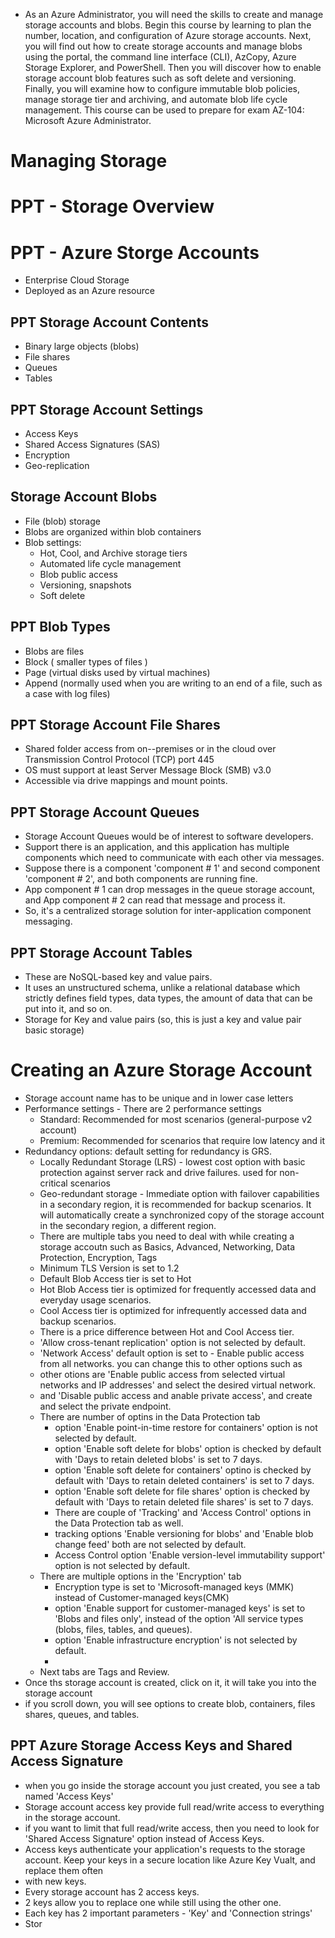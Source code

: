 - As an Azure Administrator, you will need the skills to create and manage storage accounts and blobs.
Begin this course by learning to plan the number, location, and configuration of Azure storage accounts.
Next, you will find out how to create storage accounts and manage blobs using the portal, the command line interface (CLI), AzCopy, Azure Storage Explorer, and PowerShell. Then you will discover how to enable storage account blob features such as soft delete and versioning. Finally, you will examine how to configure immutable blob policies, manage storage tier and archiving, and automate blob life cycle management. This course can be used to prepare for exam AZ-104: Microsoft Azure Administrator.
# Managing Storage


# PPT - Storage Overview

# PPT - Azure Storge Accounts
- Enterprise Cloud Storage
- Deployed as an Azure resource

## PPT Storage Account Contents
- Binary large objects (blobs)
- File shares
- Queues
- Tables

## PPT Storage Account Settings
- Access Keys
- Shared Access Signatures (SAS)
- Encryption
- Geo-replication

## Storage Account Blobs
- File (blob) storage
- Blobs are organized within blob containers
- Blob settings:
  - Hot, Cool, and Archive storage tiers
  - Automated life cycle management
  - Blob public access
  - Versioning, snapshots
  - Soft delete

## PPT Blob Types
- Blobs are files
- Block ( smaller types of files )
- Page (virtual disks used by virtual machines)
- Append (normally used when you are writing to an end of a file, such as a case with log files)

## PPT Storage Account File Shares
- Shared folder access from on--premises or in the cloud over Transmission Control Protocol (TCP) port 445
- OS must support at least Server Message Block (SMB) v3.0
- Accessible via drive mappings and mount points.

## PPT Storage Account Queues
- Storage Account Queues would be of interest to software developers.
- Support there is an application, and this application has multiple components which need to communicate with each other via messages.
- Suppose there is a component 'component # 1' and second component 'component # 2', and both components are running fine.
- App component # 1 can drop messages in the queue storage account, and App component # 2 can read that message and process it.
- So, it's a centralized storage solution for inter-application component messaging.

## PPT Storage Account Tables
- These are NoSQL-based key and value pairs.
- It uses an unstructured schema, unlike a relational database which strictly defines field types, data types, the amount of data that can be put into it, and so on.
- Storage for Key and value pairs (so, this is just a key and value pair basic storage)

# Creating an Azure Storage Account
- Storage account name has to be unique and in lower case letters
- Performance settings - There are 2 performance settings
  - Standard: Recommended for most scenarios (general-purpose v2 account)
  - Premium: Recommended for scenarios that require low latency and it 
- Redundancy options: default setting for redundancy is GRS. 
  - Locally Redundant Storage (LRS) - lowest cost option with basic protection against server rack and drive failures. used for non-critical scenarios
  - Geo-redundant storage - Immediate option with failover capabilities in a secondary region, it is recommended for backup scenarios. It will automatically create a synchronized copy of the storage account in the secondary region, a different region.
  - There are multiple tabs you need to deal with while creating a storage accoutn such as Basics, Advanced, Networking, Data Protection, Encryption, Tags
  - Minimum TLS Version is set to 1.2
  - Default Blob Access tier is set to Hot
  - Hot Blob Access tier is optimized for frequently accessed data and everyday usage scenarios.
  - Cool Access tier is optimized for infrequently accessed data and backup scenarios.
  - There is a price difference between Hot and Cool Access tier.
  - 'Allow cross-tenant replication' option is not selected by default.
  - 'Network Access' default option is set to - Enable public access from all networks. you can change this to other options such as
  - other otions are 'Enable public access from selected virtual networks and IP addresses' and select the desired virtual network.
  - and 'Disable public access and anable private access', and create and select the private endpoint.
  - There are number of optins in the Data Protection tab
    - option 'Enable point-in-time restore for containers' option is not selected by default.
    - option 'Enable soft delete for blobs' option is checked by default with 'Days to retain deleted blobs' is set to 7 days.
    - option 'Enable soft delete for containers' optino is checked by default with 'Days to retain deleted containers' is set to 7 days.
    - option 'Enable soft delete for file shares' option is checked by default with 'Days to retain deleted file shares' is set to 7 days.
    - There are couple of 'Tracking' and 'Access Control' options in the Data Protection tab as well.
    - tracking options 'Enable versioning for blobs' and 'Enable blob change feed' both are not selected by default.
    - Access Control option 'Enable version-level immutability support' option is not selected by default.
  - There are multiple options in the 'Encryption' tab
    - Encryption type is set to 'Microsoft-managed keys (MMK) instead of Customer-managed keys(CMK)
    - option 'Enable support for customer-managed keys' is set to 'Blobs and files only', instead of the option 'All service types (blobs, files, tables, and queues).
    -  option 'Enable infrastructure encryption' is not selected by default.
    -  
  - Next tabs are Tags and Review.
- Once ths storage account is created, click on it, it will take you into the storage account
- if you scroll down, you will see options to create blob, containers, files shares, queues, and tables.

## PPT Azure Storage Access Keys and Shared Access Signature
- when you go inside the storage account you just created, you see a tab named 'Access Keys'
- Storage account access key provide full read/write access to everything in the storage account.
- if you want to limit that full read/write access, then you need to look for 'Shared Access Signature' option instead of Access Keys.
- Access keys authenticate your application's requests to the storage account. Keep your keys in a secure location like Azure Key Vualt, and replace them often
- with new keys. 
- Every storage account has 2 access keys.
- 2 keys allow you to replace one while still using the other one.
- Each key has 2 important parameters - 'Key' and 'Connection strings'
- Stor 
